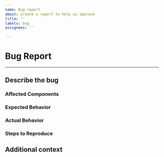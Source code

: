 ```yaml
---
name: Bug report
about: Create a report to help us improve
title: ''
labels: bug
assignees: ''

---
```


<!-- Thank you for opening an issue. Please note that we try to keep the issue
tracker reserved for bug reports and feature requests. For general usage
questions, please see:
https://github.com/digitalocean/Kubernetes-Starter-Kit-Developers/discussions -->

# Bug Report

<!-- Include as much of the following details with your bug report: -->
---

## Describe the bug
<!-- A clear and concise description of what the bug is. -->

### Affected Components
<!-- Please specify the impacted components, if any.
For example: Prometheus monitoring.-->

### Expected Behavior
<!-- What should have happened? -->

### Actual Behavior
<!-- What actually happened? -->

### Steps to Reproduce
<!-- Please list the steps required to reproduce the issue-->

## Additional context
<!-- Add any other context about the problem here. -->
